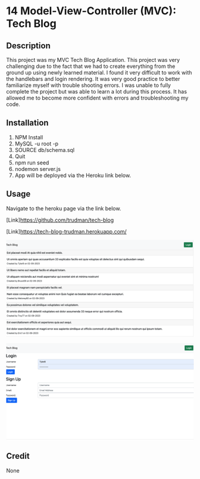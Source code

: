 # 14 Model-View-Controller (MVC): Tech Blog

## Description

This project was my MVC Tech Blog Application. This project was very challenging due to the fact that we had to create everything from the ground up using newly learned material. I found it very difficult to work with the handlebars and login rendering. It was very good practice to better familiarize myself with trouble shooting errors. I was unable to fully complete the project but was able to learn a lot during this process. It has allowed me to become more confident with errors and troubleshooting my code.

## Installation

1. NPM Install
2. MySQL -u root -p
3. SOURCE db/schema.sql
4. Quit
5. npm run seed
6. nodemon server.js
7. App will be deployed via the Heroku link below.

## Usage

Navigate to the heroku page via the link below.

[Link]https://github.com/trudman/tech-blog

[Link]https://tech-blog-trudman.herokuapp.com/

![Screenshot](/Assets/Screenshot%202023-02-09%20at%205.16.36%20PM.png)

![Screenshot](/Assets/Screenshot%202023-02-09%20at%205.16.51%20PM.png)

## Credit

None

